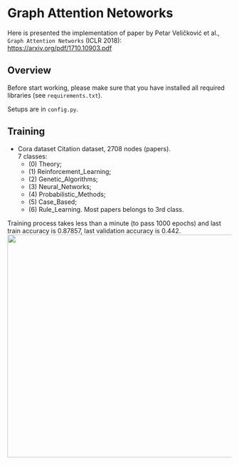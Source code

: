 # Graph Attention Netoworks

Here is presented the implementation of paper by Petar Veličković et al., `Graph Attention Networks` (ICLR 2018): \
https://arxiv.org/pdf/1710.10903.pdf


## Overview
Before start working, please make sure that you have installed all required libraries (see `requirements.txt`).

Setups are in `config.py`.


## Training
- Cora dataset
  Citation dataset, 2708 nodes (papers). \
  7 classes:
    - (0) Theory;
    - (1) Reinforcement_Learning;
    - (2) Genetic_Algorithms;
    - (3) Neural_Networks;
    - (4) Probabilistic_Methods;
    - (5) Case_Based;
    - (6) Rule_Learning.
Most papers belongs to 3rd class.

Training process takes less than a minute (to pass 1000 epochs) and last train accuracy is 0.87857, last validation accuracy is 0.442. \
<img src="https://github.com/dorochka8/GraphAttention/assets/97133490/39c85abd-fc05-4e77-a3d0-4f9e5ab9f525" width="600" height="500">
